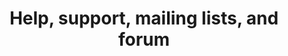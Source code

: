 ---
lang: en
layout: doc
permalink: /support/
redirect_from:
- /help/
- /mailing-lists/
- /doc/mailing-lists/
- /en/doc/mailing-lists/
- /en/doc/qubes-lists/
- /doc/qubes-lists/
- /doc/QubesLists/
- /wiki/QubesLists/
redirect_to: https://qubes-doc-rst.readthedocs.io/en/latest/introduction/support.html
ref: 122
title: Help, support, mailing lists, and forum
---